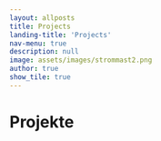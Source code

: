 ```yaml
---
layout: allposts
title: Projects
landing-title: 'Projects'
nav-menu: true
description: null
image: assets/images/strommast2.png
author: true
show_tile: true
---
```


<h1>Projekte</h1>

